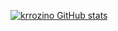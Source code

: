[![krrozino GitHub stats](https://github-readme-stats.vercel.app/api?username=krrozino)](https://github.com/krrozino/github-readme-stats)

